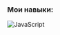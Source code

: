 ### Мои навыки:
  ![JavaScript](https://img.shields.io/badge/JavaScript-23174a?style=flat-square&logo=javaScript&logoColor=efd81d)
